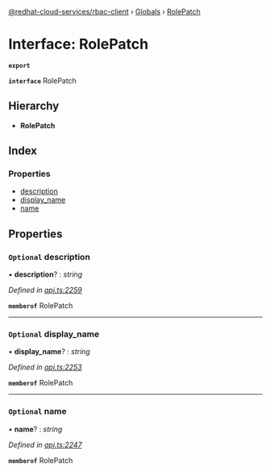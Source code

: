 [@redhat-cloud-services/rbac-client](../README.md) › [Globals](../globals.md) › [RolePatch](rolepatch.md)

# Interface: RolePatch

**`export`** 

**`interface`** RolePatch

## Hierarchy

* **RolePatch**

## Index

### Properties

* [description](rolepatch.md#optional-description)
* [display_name](rolepatch.md#optional-display_name)
* [name](rolepatch.md#optional-name)

## Properties

### `Optional` description

• **description**? : *string*

*Defined in [api.ts:2259](https://github.com/RedHatInsights/javascript-clients/blob/master/packages/rbac/api.ts#L2259)*

**`memberof`** RolePatch

___

### `Optional` display_name

• **display_name**? : *string*

*Defined in [api.ts:2253](https://github.com/RedHatInsights/javascript-clients/blob/master/packages/rbac/api.ts#L2253)*

**`memberof`** RolePatch

___

### `Optional` name

• **name**? : *string*

*Defined in [api.ts:2247](https://github.com/RedHatInsights/javascript-clients/blob/master/packages/rbac/api.ts#L2247)*

**`memberof`** RolePatch
